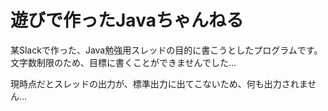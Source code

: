 # 遊びで作ったJavaちゃんねる
  
某Slackで作った、Java勉強用スレッドの目的に書こうとしたプログラムです。
文字数制限のため、目標に書くことができませんでした…

現時点だとスレッドの出力が、標準出力に出てこないため、何も出力されません…